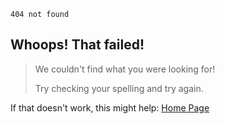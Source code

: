 `404 not found`

**Whoops! That failed!**
--------------------

> We couldn't find what you were looking for!
>
> Try checking your spelling and try again.

If that doesn't work, this might help: [Home Page](gloriousglider8.github.io "Home Page")
